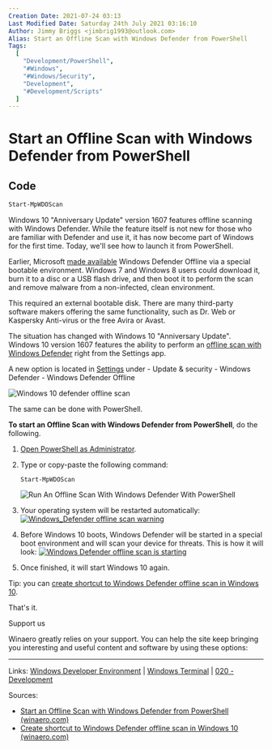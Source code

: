```yaml
---
Creation Date: 2021-07-24 03:13
Last Modified Date: Saturday 24th July 2021 03:16:10
Author: Jimmy Briggs <jimbrig1993@outlook.com>
Alias: Start an Offline Scan with Windows Defender from PowerShell
Tags:
  [
    "Development/PowerShell",
    "#Windows",
    "#Windows/Security",
    "Development",
    "#Development/Scripts"
  ]
---
```


# Start an Offline Scan with Windows Defender from PowerShell

## Code

```powershell
Start-MpWDOScan
```

Windows 10 "Anniversary Update" version 1607 features offline scanning with Windows Defender. While the feature itself is not new for those who are familiar with Defender and use it, it has now become part of Windows for the first time. Today, we'll see how to launch it from PowerShell.

Earlier, Microsoft [made available](http://windows.microsoft.com/en-US/windows/what-is-windows-defender-offline) Windows Defender Offline via a special bootable environment. Windows 7 and Windows 8 users could download it, burn it to a disc or a USB flash drive, and then boot it to perform the scan and remove malware from a non-infected, clean environment.

This required an external bootable disk. There are many third-party software makers offering the same functionality, such as Dr. Web or Kaspersky Anti-virus or the free Avira or Avast.

The situation has changed with Windows 10 "Anniversary Update". Windows 10 version 1607 features the ability to perform an [offline scan with Windows Defender](https://winaero.com/blog/how-to-perform-an-offline-scan-with-windows-defender/) right from the Settings app.

A new option is located in [Settings](https://winaero.com/blog/all-ways-to-open-settings-app-in-windows-10/) under - Update & security - Windows Defender - Windows Defender Offline

![Windows 10 defender offline scan](https://winaero.com/blog/wp-content/uploads/2016/02/Windows-10-defender-offline-scan-600x411.png)

The same can be done with PowerShell.

**To start an Offline Scan with Windows Defender from PowerShell**, do the following.

1.  [Open PowerShell as Administrator](https://winaero.com/blog/all-ways-to-open-powershell-in-windows-10/#elevated).
2.  Type or copy-paste the following command:
    
    `Start-MpWDOScan`
    
    ![Run An Offline Scan With Windows Defender With PowerShell](https://winaero.com/blog/wp-content/uploads/2017/03/Run-an-Offline-Scan-with-Windows-Defender-with-PowerShell-600x149.png)
    
3.  Your operating system will be restarted automatically: [![Windows_Defender offline scan warning](https://winaero.com/blog/wp-content/uploads/2016/03/Windows_Defender-offline-scan-warning-600x136.png)](https://winaero.com/blog/wp-content/uploads/2016/03/Windows_Defender-offline-scan-warning.png) 
4.  Before Windows 10 boots, Windows Defender will be started in a special boot environment and will scan your device for threats. This is how it will look: [![Windows Defender offline scan is starting](https://winaero.com/blog/wp-content/uploads/2016/03/Windows-Defender-offline-scan-is-starting.png)](https://winaero.com/blog/wp-content/uploads/2016/03/Windows-Defender-offline-scan-is-starting.png) 
5.  Once finished, it will start Windows 10 again.

Tip: you can [create shortcut to Windows Defender offline scan in Windows 10](https://winaero.com/blog/create-shortcut-to-windows-defender-offline-scan-in-windows-10/).

That's it.

Support us

Winaero greatly relies on your support. You can help the site keep bringing you interesting and useful content and software by using these options:

***

Links: [Windows Developer Environment](Windows%20Developer%20Environment.md) | [Windows Terminal](Windows%20Terminal.md) | [020 - Development](../1-Maps-of-Content/020%20-%20Development.md)

Sources: 
- [Start an Offline Scan with Windows Defender from PowerShell (winaero.com)](https://winaero.com/offline-scan-windows-defender-powershell/#:~:text=The%20same%20can%20be%20done%20with%20PowerShell.%20To,Once%20finished%2C%20it%20will%20start%20Windows%2010%20again.)
- [Create shortcut to Windows Defender offline scan in Windows 10 (winaero.com)](https://winaero.com/create-shortcut-to-windows-defender-offline-scan-in-windows-10/)


